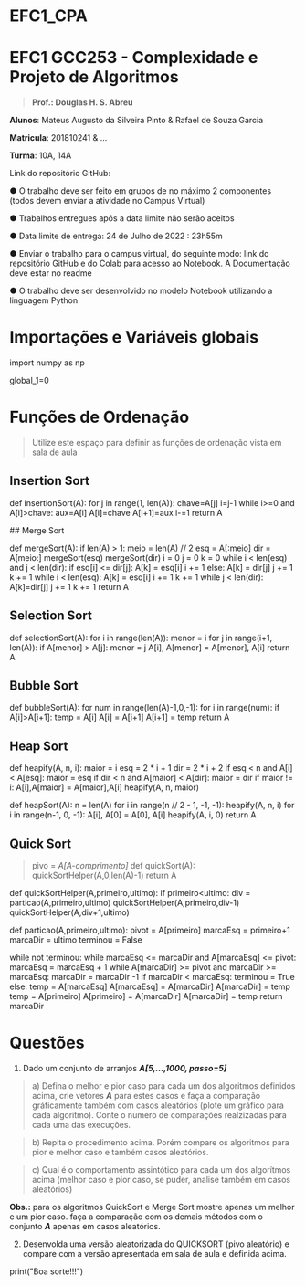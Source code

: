 # EFC1_CPA
# EFC1 GCC253 - Complexidade e Projeto de Algoritmos


> **Prof.: Douglas H. S. Abreu**


**Alunos**: Mateus Augusto da Silveira Pinto & Rafael de Souza Garcia

**Matricula**: 201810241 & ...

**Turma**: 10A, 14A

Link do repositório GitHub: 

● O trabalho deve ser feito em grupos de no máximo 2 componentes (todos devem enviar a atividade no Campus Virtual)

● Trabalhos entregues após a data limite não serão aceitos

● Data limite de entrega: 24 de Julho de 2022 : 23h55m

● Enviar o trabalho para o campus virtual, do seguinte modo: link do repositório GitHub e do Colab para acesso ao Notebook. A Documentação deve estar no readme

● O trabalho deve ser desenvolvido no modelo Notebook utilizando a linguagem Python
# Importações e Variáveis globais
import numpy as np

global_1=0
# Funções de Ordenação

> Utilize este espaço para definir as funções de ordenação vista em sala de aula


##  Insertion Sort
<p>
def insertionSort(A):
  for j in range(1, len(A)):
    chave=A[j]
    i=j-1
    while i>=0 and A[i]>chave:
      aux=A[i]
      A[i]=chave
      A[i+1]=aux
      i-=1
  return A
  </p>
##  Merge Sort

def mergeSort(A):
    if len(A) > 1:
        meio = len(A) // 2
        esq = A[:meio]
        dir = A[meio:]
        mergeSort(esq)
        mergeSort(dir)
        i = 0
        j = 0
        k = 0
        while i < len(esq) and j < len(dir):
            if esq[i] <= dir[j]:
              A[k] = esq[i]
              i += 1
            else:
                A[k] = dir[j]
                j += 1
            k += 1
        while i < len(esq):
            A[k] = esq[i]
            i += 1
            k += 1
        while j < len(dir):
            A[k]=dir[j]
            j += 1
            k += 1
    return A
##  Selection Sort

def selectionSort(A):
    for i in range(len(A)):
        menor = i
        for j in range(i+1, len(A)):
            if A[menor] > A[j]:
                menor = j
        A[i], A[menor] = A[menor], A[i]
    return A
##  Bubble Sort

def bubbleSort(A):
    for num in range(len(A)-1,0,-1):
        for i in range(num):
            if A[i]>A[i+1]:
                temp = A[i]
                A[i] = A[i+1]
                A[i+1] = temp
    return A
## Heap Sort
def heapify(A, n, i):
    maior = i
    esq = 2 * i + 1
    dir = 2 * i + 2
    if esq < n and A[i] < A[esq]:
        maior = esq
    if dir < n and A[maior] < A[dir]:
        maior = dir
    if maior != i:
        A[i],A[maior] = A[maior],A[i]
        heapify(A, n, maior)

def heapSort(A):
    n = len(A)
    for i in range(n // 2 - 1, -1, -1):
        heapify(A, n, i)
    for i in range(n-1, 0, -1):
        A[i], A[0] = A[0], A[i]
        heapify(A, i, 0)
    return A
## Quick Sort

> pivo = *A[A-comprimento]*
def quickSort(A):
   quickSortHelper(A,0,len(A)-1)
   return A

def quickSortHelper(A,primeiro,ultimo):
   if primeiro<ultimo:
       div = particao(A,primeiro,ultimo)
       quickSortHelper(A,primeiro,div-1)
       quickSortHelper(A,div+1,ultimo)

def particao(A,primeiro,ultimo):
   pivot = A[primeiro]
   marcaEsq = primeiro+1
   marcaDir = ultimo
   terminou = False

   while not terminou:
       while marcaEsq <= marcaDir and A[marcaEsq] <= pivot:
           marcaEsq = marcaEsq + 1
       while A[marcaDir] >= pivot and marcaDir >= marcaEsq:
           marcaDir = marcaDir -1
       if marcaDir < marcaEsq:
           terminou = True
       else:
           temp = A[marcaEsq]
           A[marcaEsq] = A[marcaDir]
           A[marcaDir] = temp
   temp = A[primeiro]
   A[primeiro] = A[marcaDir]
   A[marcaDir] = temp
   return marcaDir

# Questões


1.   Dado um conjunto de arranjos ***A[5,...,1000, passo=5]***

> a) Defina o melhor e pior caso para cada um dos algoritmos definidos acima, crie vetores ***A*** para estes casos e faça a comparação gráficamente também com casos aleatórios (plote um gráfico para cada algoritmo). Conte o numero de comparações realzizadas para cada uma das execuções.

> b) Repita o procedimento acima. Porém compare os algoritmos para pior e melhor caso e também casos aleatórios.

> c) Qual é o comportamento assintótico para cada um dos algorítmos acima (melhor caso e pior caso, se puder, analise também em casos aleatórios)



**Obs.:** para os algoritmos QuickSort e Merge Sort mostre apenas um melhor e um pior caso. faça a comparação com os demais métodos com o conjunto ***A*** apenas em casos aleatórios.




2.   Desenvolda uma versão aleatorizada do QUICKSORT (pivo aleatório) e compare com a versão apresentada em sala de aula e definida acima.


print("Boa sorte!!!")
